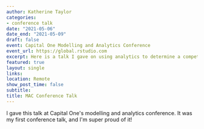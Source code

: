 ```yaml
---
author: Katherine Taylor
categories:
- conference talk
date: "2021-05-06"
date_end: "2021-05-09"
draft: false
event: Capital One Modelling and Analytics Conference
event_url: https://global.rstudio.com
excerpt: Here is a talk I gave on using analytics to determine a competitor set.
featured: true
layout: single
links:
location: Remote
show_post_time: false
subtitle: 
title: MAC Conference Talk
---
```


I gave this talk at Capital One's modelling and analytics conference. It was my first conference talk, and I'm super proud of it!
